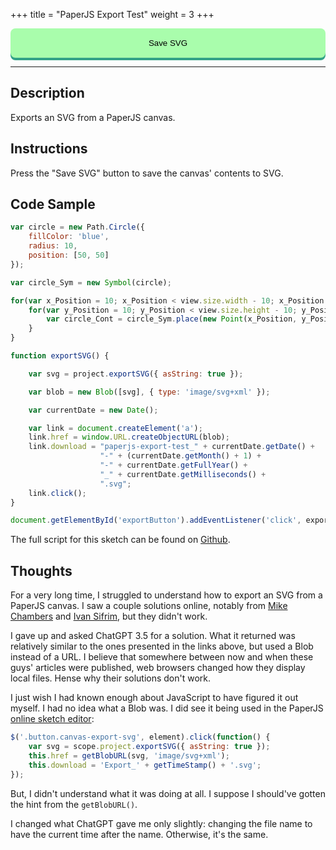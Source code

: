 +++
title = "PaperJS Export Test"
weight = 3
+++

<style>

#dom-gui {

    display: flex;
    justify-content: center;
    gap: 1rem;

}

button {

    padding: 1rem;
    cursor: pointer;

    background: #A9FDAC;

    border-radius: .5rem;

    outline: none;
    border: none;

    transition-duration: 0.2s;

    width: 100%;

    box-shadow: 0 4px #32A287;

}

button:hover {

    background: #DFFFC7;

}

button:active {

    background: #32A287;

    transform: translateY(4px);

}

</style>

<!-- Load the Paper.js library -->
<script type = "text/javascript" src = "../../scripts/libs/paperjs/paper-full.min.js"></script>

<!-- Load the Sketch -->
<script type = "text/paperscript" canvas = "paper-canvas">

/*
 * Title:   PaperJS Export Test
 * Author:  hamzberg
 * Version: 0.1
 * Date:    27 January 2024
 *
 * Description:
 *   -
 */

var circle = new Path.Circle({
    fillColor: 'blue',
    radius: 10,
    position: [50, 50]
});

var circle_Sym = new Symbol(circle);

for(var x_Position = 10; x_Position < view.size.width - 10; x_Position += 20) {

    for(var y_Position = 10; y_Position < view.size.height - 10; y_Position += 20) {

        var circle_Cont = circle_Sym.place(new Point(x_Position, y_Position));

    }

}

// Function to export SVG
function exportSVG() {
    // Create a new SVG export item:
    var svg = project.exportSVG({ asString: true });

    // Create a Blob from the SVG string:
    var blob = new Blob([svg], { type: 'image/svg+xml' });

    var currentDate = new Date();

    // Create a download link and trigger the click event:
    var link = document.createElement('a');
    link.href = window.URL.createObjectURL(blob);
    link.download = "paperjs-export-test_" + currentDate.getDate() +
                    "-" + (currentDate.getMonth() + 1) +
                    "-" + currentDate.getFullYear() +
                    "_" + currentDate.getMilliseconds() +
                    ".svg";
    link.click();
}

// Event listener for the export button
document.getElementById('exportButton').addEventListener('click', exportSVG);

</script>

<!-- Insert the Sketch -->
<canvas id="paper-canvas" resize style="width:100%;"></canvas>

<div id="dom-gui">
    <button id="exportButton"> Save SVG </button>
</div>

<hr>

## Description

Exports an SVG from a PaperJS canvas.

## Instructions

Press the "Save SVG" button to save the canvas' contents to SVG.

## Code Sample

```javascript
var circle = new Path.Circle({
    fillColor: 'blue',
    radius: 10,
    position: [50, 50]
});

var circle_Sym = new Symbol(circle);

for(var x_Position = 10; x_Position < view.size.width - 10; x_Position += 20) {
    for(var y_Position = 10; y_Position < view.size.height - 10; y_Position += 20) {
        var circle_Cont = circle_Sym.place(new Point(x_Position, y_Position));
    }
}

function exportSVG() {

    var svg = project.exportSVG({ asString: true });

    var blob = new Blob([svg], { type: 'image/svg+xml' });

    var currentDate = new Date();

    var link = document.createElement('a');
    link.href = window.URL.createObjectURL(blob);
    link.download = "paperjs-export-test_" + currentDate.getDate() +
                    "-" + (currentDate.getMonth() + 1) +
                    "-" + currentDate.getFullYear() +
                    "_" + currentDate.getMilliseconds() +
                    ".svg";
    link.click();
}

document.getElementById('exportButton').addEventListener('click', exportSVG);
```
The full script for this sketch can be found on [Github](https://github.com/hamzberg/cc-site).

## Thoughts

For a very long time, I struggled to understand how to export an SVG from a PaperJS canvas. I saw a couple solutions online,
notably from [Mike Chambers](https://mikechambers.com/blog/2014/07/01/saving-svg-content-from-paper.js/) and
[Ivan Sifrim](https://medium.com/@ivansifrim/draw-with-javascript-and-export-to-svg-with-paper-js-34a06e5621c0), but they didn't work.

I gave up and asked ChatGPT 3.5 for a solution. What it returned was relatively similar to the ones presented in the links above, but used a
Blob instead of a URL. I believe that somewhere between now and when these guys' articles were published, web browsers changed how
they display local files. Hense why their solutions don't work.

I just wish I had known enough about JavaScript to have figured it out myself. I had no idea what a Blob was. I did see it being used in the PaperJS
[online sketch editor](https://github.com/paperjs/sketch.paperjs.org/blob/master/assets/js/main.js):

```javascript
$('.button.canvas-export-svg', element).click(function() {
    var svg = scope.project.exportSVG({ asString: true });
    this.href = getBlobURL(svg, 'image/svg+xml');
    this.download = 'Export_' + getTimeStamp() + '.svg';
});
```
But, I didn't understand what it was doing at all. I suppose I should've gotten the hint from the `getBlobURL()`.

I changed what ChatGPT gave me only slightly: changing the file name to have the current time after the name. Otherwise, it's the same.
